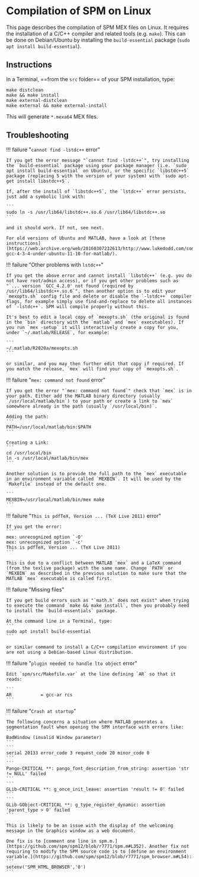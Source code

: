 # Compilation of SPM on Linux

This page describes the compilation of SPM MEX files on Linux. It requires the installation of a C/C++ compiler and related tools (e.g. `make`). This can be done on Debian/Ubuntu by installing the `build-essential` package (`sudo apt install build-essential`).

## Instructions

In a Terminal, ==from the `src` folder== of your SPM installation, type:

```
make distclean
make && make install
make external-distclean
make external && make external-install
```

This will generate `*.mexa64` MEX files.

## Troubleshooting
    
!!! failure "`cannot find -lstdc++` error"

    If you get the error message "`cannot find -lstdc++`", try installing the `build-essential` package using your package manager (i.e. `sudo apt install build-essential` on Ubuntu), or the specific `libstdc++5` package (replacing 5 with the version of your system) with `sudo apt-get install libstdc++5`.

    If, after the install of `libstdc++5`, the `lstdc++` error persists, just add a symbolic link with:
    
    ```
    sudo ln -s /usr/lib64/libstdc++.so.6 /usr/lib64/libstdc++.so 
    ```

    and it should work. If not, see next.

    For old versions of Ubuntu and MATLAB, have a look at [these instructions](https://web.archive.org/web/20160307232613/http://www.lukedodd.com/compiling-gcc-4-3-4-under-ubuntu-11-10-for-matlab/).

!!! failure "Other problems with `lstdc++`"

    If you get the above error and cannot install `libstdc++` (e.g. you do not have root/admin access), or if you get other problems such as "`... version `GCC_4.2.0' not found (required by /usr/lib64/libstdc++.so.6`", then another option is to edit your `mexopts.sh` config file and delete or disable the `-lstdc++` compiler flags, for example simply use find-and-replace to delete all instances of `-lstdc++`. SPM will compile properly without this.

    It's best to edit a local copy of `mexopts.sh` (the original is found in the `bin` directory with the `matlab` and `mex` executables). If you run `mex -setup` it will interactively create a copy for you, under `~/.matlab/RELEASE`, for example:

    ```
    ~/.matlab/R2020a/mexopts.sh
    ```

    or similar, and you may then further edit that copy if required. If you match the release, `mex` will find your copy of `mexopts.sh`.

!!! failure "`mex: command not found` error"

    If you get the error "`mex: command not found`" check that `mex` is in your path. Either add the MATLAB binary directory (usually `/usr/local/matlab/bin`) to your path or create a link to `mex` somewhere already in the path (usually `/usr/local/bin)`.

    Adding the path:
    ```
    PATH=/usr/local/matlab/bin:$PATH
    ```

    Creating a Link:
    ```
    cd /usr/local/bin
    ln -s /usr/local/matlab/bin/mex
    ```

    Another solution is to provide the full path to the `mex` executable in an environment variable called `MEXBIN`. It will be used by the `Makefile` instead of the default one.

    ```
    MEXBIN=/usr/local/matlab/bin/mex make
    ```

!!! failure "`This is pdfTeX, Version ... (TeX Live 2011)` error"

    If you get the error:
    ```
    mex: unrecognized option `-O'
    mex: unrecognized option `-c'
    This is pdfTeX, Version ... (TeX Live 2011)
    ```

    This is due to a conflict between MATLAB `mex` and a LaTeX command (from the texlive package) with the same name. Change `PATH` or `MEXBIN` as described in the previous solution to make sure that the MATLAB `mex` executable is called first.

!!! failure "Missing files"

    If you get build errors such as "`math.h` does not exist" when trying to execute the command `make && make install`, then you probably need to install the `build-essentials` package. 
    
    At the command line in a Terminal, type:
    ```
    sudo apt install build-essential
    ```
    
    or similar command to install a C/C++ compilation environment if you are not using a Debian-based Linux distribution.

!!! failure "`plugin needed to handle lto object` error"

    Edit `spm/src/Makefile.var` at the line defining `AR` so that it reads:

    ```
    AR           = gcc-ar rcs
    ```

!!! failure "`Crash at startup`"

    The following concerns a situation where MATLAB generates a segmentation fault when opening the SPM interface with errors like:
    ```
    BadWindow (invalid Window parameter)
    ``` 
    ```
    serial 20133 error_code 3 request_code 20 minor_code 0
    ```
    ```
    Pango-CRITICAL **: pango_font_description_from_string: assertion 'str != NULL' failed
    ```
    ```
    GLib-CRITICAL **: g_once_init_leave: assertion 'result != 0' failed
    ``` 
    ```
    GLib-GObject-CRITICAL **: g_type_register_dynamic: assertion 'parent_type > 0' failed
    ```

    This is likely to be an issue with the display of the welcoming message in the Graphics window as a web document.

    One fix is to [comment one line in spm.m.](https://github.com/spm/spm12/blob/r7771/spm.m#L352). Another fix not requiring to modify the SPM source code is to [define an environment variable.](https://github.com/spm/spm12/blob/r7771/spm_browser.m#L54):
    ```
    setenv('SPM_HTML_BROWSER','0')
    ```
